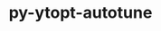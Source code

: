 ---
title: "py-ytopt-autotune"
layout: cache
categories: [package, v2025.07.0]
meta: {"compilers": ["gcc@11.4.0"], "num_specs": 1, "num_specs_by_stack": {"e4s": 1, "root": 1}, "oss": ["ubuntu22.04"], "platforms": ["linux"], "stacks": ["e4s", "root"], "targets": ["x86_64_v3"], "versions": ["1.1.0"]}
spec_details: [{"compiler": "gcc@11.4.0", "hash": "oj4w7yynxvvp3lmanmapev4hjxidsuda", "os": "ubuntu22.04", "platform": "linux", "size": "-", "stacks": ["e4s", "root"], "target": "x86_64_v3", "variants": ["build_system=python_pip", "patches:=60375df"], "versions": ["1.1.0"]}]
---
